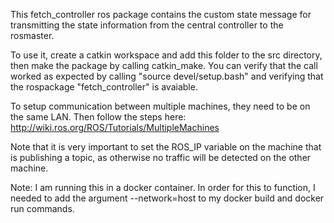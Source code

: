 This fetch_controller ros package contains the custom state message for transmitting the state information from the central controller to the rosmaster. 

To use it, create a catkin workspace and add this folder to the src directory, then make the package by calling catkin_make. You can verify that the call worked as expected by calling "source devel/setup.bash" and verifying that the rospackage "fetch_controller" is avaiable.

To setup communication between multiple machines, they need to be on the same LAN. Then follow the steps here: http://wiki.ros.org/ROS/Tutorials/MultipleMachines

Note that it is very important to set the ROS_IP variable on the machine that is publishing a topic, as otherwise no traffic will be detected on the other machine.

Note: I am running this in a docker container. In order for this to function, I needed to add the argument --network=host to my docker build and docker run commands. 
